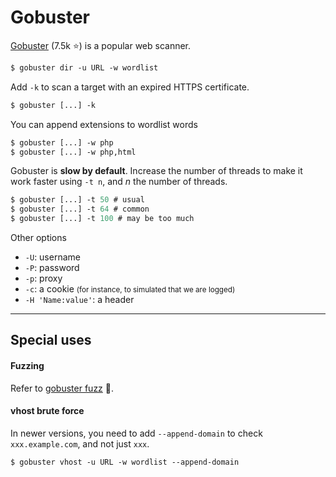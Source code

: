 # Gobuster

<div class="row row-cols-md-2"><div>

[Gobuster](https://github.com/OJ/gobuster) (7.5k ⭐) is a popular web scanner.

```ps
$ gobuster dir -u URL -w wordlist
```

Add `-k` to scan a target with an expired HTTPS certificate.

```ps
$ gobuster [...] -k
```

You can append extensions to wordlist words

```ps
$ gobuster [...] -w php
$ gobuster [...] -w php,html
```
</div><div>

Gobuster is **slow by default**. Increase the number of threads to make it work faster using `-t n`, and $n$ the number of threads.

```ps
$ gobuster [...] -t 50 # usual
$ gobuster [...] -t 64 # common
$ gobuster [...] -t 100 # may be too much
```

Other options

* `-U`: username
* `-P`: password
* `-p`: proxy
* `-c`: a cookie <small>(for instance, to simulated that we are logged)</small>
* `-H 'Name:value'`: a header
</div></div>

<hr class="sep-both">

## Special uses

<div class="row row-cols-md-2"><div>

#### Fuzzing

Refer to [gobuster fuzz](https://github.com/OJ/gobuster#fuzz-mode) 👻.
</div><div>

#### vhost brute force

In newer versions, you need to add `--append-domain` to check `xxx.example.com`, and not just `xxx`.

```ps
$ gobuster vhost -u URL -w wordlist --append-domain
```
</div></div>